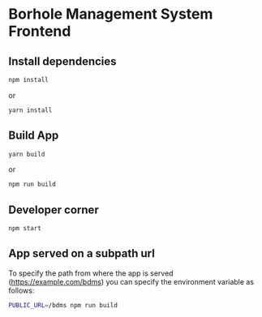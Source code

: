 
# Borhole Management System Frontend

## Install dependencies

```bash
npm install
```
or 
```bash
yarn install
```

## Build App

```bash
yarn build
```
or
```bash
npm run build
```

## Developer corner

```bash
npm start
```


## App served on a subpath url

To specify the path from where the app is served (https://example.com/bdms) you can specify the
environment variable as follows:

```bash
PUBLIC_URL=/bdms npm run build
```

